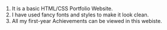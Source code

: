 1. It is a basic HTML/CSS Portfolio Website.
2. I have used fancy fonts and styles to make it look clean.
3. All my first-year Achievements can be viewed in this webiste.
